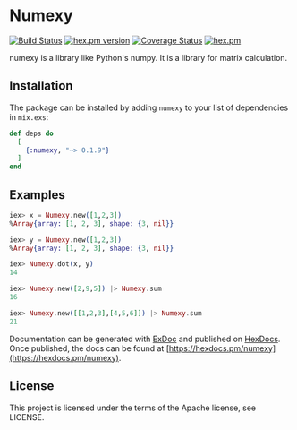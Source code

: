 # Numexy
[![Build Status](https://travis-ci.org/yujikawa/numexy.svg?branch=master)](https://travis-ci.org/yujikawa/numexy)
[![hex.pm version](https://img.shields.io/hexpm/v/numexy.svg)](https://hex.pm/packages/numexy)
[![Coverage Status](https://coveralls.io/repos/github/yujikawa/numexy/badge.svg)](https://coveralls.io/github/yujikawa/numexy)
[![hex.pm](https://img.shields.io/hexpm/l/plug.svg)](https://github.com/yujikawa/numexy/blob/master/LICENSE)



numexy is a library like Python's numpy. It is a library for matrix calculation.

## Installation

The package can be installed
by adding `numexy` to your list of dependencies in `mix.exs`:

```elixir
def deps do
  [
    {:numexy, "~> 0.1.9"}
  ]
end
```

## Examples

```elixir
iex> x = Numexy.new([1,2,3])
%Array{array: [1, 2, 3], shape: {3, nil}}

iex> y = Numexy.new([1,2,3])
%Array{array: [1, 2, 3], shape: {3, nil}}

iex> Numexy.dot(x, y)
14

iex> Numexy.new([2,9,5]) |> Numexy.sum
16

iex> Numexy.new([[1,2,3],[4,5,6]]) |> Numexy.sum
21
```

Documentation can be generated with [ExDoc](https://github.com/elixir-lang/ex_doc)
and published on [HexDocs](https://hexdocs.pm). Once published, the docs can
be found at [https://hexdocs.pm/numexy](https://hexdocs.pm/numexy).

## License
This project is licensed under the terms of the Apache license, see LICENSE.

